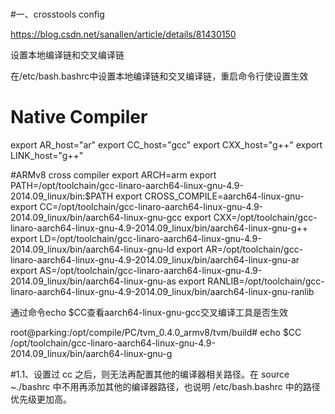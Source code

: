 
# 
#一、crosstools config

https://blog.csdn.net/sanallen/article/details/81430150

设置本地编译链和交叉编译链

在/etc/bash.bashrc中设置本地编译链和交叉编译链，重启命令行使设置生效

# Native Compiler
export AR_host="ar"
export CC_host="gcc"
export CXX_host="g++"
export LINK_host="g++"

#ARMv8 cross compiler
export ARCH=arm
export PATH=/opt/toolchain/gcc-linaro-aarch64-linux-gnu-4.9-2014.09_linux/bin:$PATH
export CROSS_COMPILE=aarch64-linux-gnu-             
export CC=/opt/toolchain/gcc-linaro-aarch64-linux-gnu-4.9-2014.09_linux/bin/aarch64-linux-gnu-gcc
export CXX=/opt/toolchain/gcc-linaro-aarch64-linux-gnu-4.9-2014.09_linux/bin/aarch64-linux-gnu-g++    
export LD=/opt/toolchain/gcc-linaro-aarch64-linux-gnu-4.9-2014.09_linux/bin/aarch64-linux-gnu-ld
export AR=/opt/toolchain/gcc-linaro-aarch64-linux-gnu-4.9-2014.09_linux/bin/aarch64-linux-gnu-ar
export AS=/opt/toolchain/gcc-linaro-aarch64-linux-gnu-4.9-2014.09_linux/bin/aarch64-linux-gnu-as
export RANLIB=/opt/toolchain/gcc-linaro-aarch64-linux-gnu-4.9-2014.09_linux/bin/aarch64-linux-gnu-ranlib

通过命令echo $CC查看aarch64-linux-gnu-gcc交叉编译工具是否生效

root@parking:/opt/compile/PC/tvm_0.4.0_armv8/tvm/build# echo $CC
/opt/toolchain/gcc-linaro-aarch64-linux-gnu-4.9-2014.09_linux/bin/aarch64-linux-gnu-g

#1.1、设置过 cc 之后，则无法再配置其他的编译器相关路径。在 source ~./bashrc 中不用再添加其他的编译器路径，也说明 /etc/bash.bashrc 中的路径优先级更加高。

